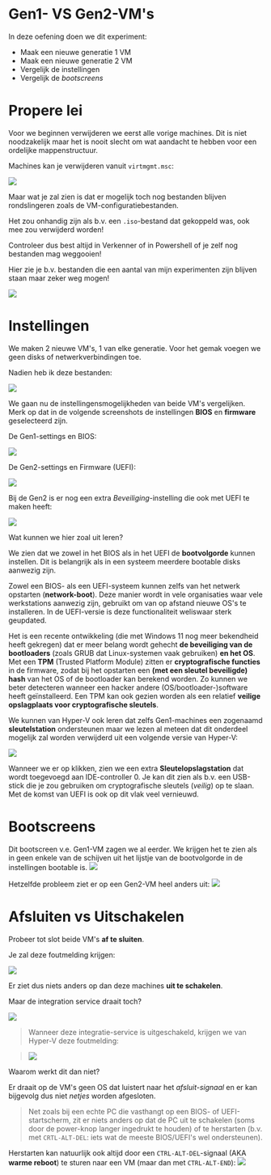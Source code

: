 # Gen1- VS Gen2-VM's
In deze oefening doen we dit experiment:

- Maak een nieuwe generatie 1 VM
- Maak een nieuwe generatie 2 VM
- Vergelijk de instellingen
- Vergelijk de *bootscreens*

# Propere lei
Voor we beginnen verwijderen we eerst alle vorige machines. Dit is niet noodzakelijk maar het is nooit slecht om wat aandacht te hebben voor een ordelijke mappenstructuur.

Machines kan je verwijderen vanuit `virtmgmt.msc`:

![](RemoveVM-1.png)

Maar wat je zal zien is dat er mogelijk toch nog bestanden blijven rondslingeren zoals de VM-configuratiebestanden.

Het zou onhandig zijn als b.v. een `.iso`-bestand dat gekoppeld was, ook mee zou verwijderd worden!

Controleer dus best altijd in Verkenner of in Powershell of je zelf nog bestanden mag weggooien!

Hier zie je b.v. bestanden die een aantal van mijn experimenten zijn blijven staan maar zeker weg mogen!

![](UselessFilesToBeRemoved.png)

# Instellingen
We maken 2 nieuwe VM's, 1 van elke generatie. Voor het gemak voegen we geen disks of netwerkverbindingen toe.

Nadien heb ik deze bestanden:

![](Files.png)

We gaan nu de instellingensmogelijkheden van beide VM's vergelijken.
Merk op dat in de volgende screenshots de instellingen **BIOS** en **firmware** geselecteerd zijn.

De Gen1-settings en BIOS:

![](Gen1-BIOSSettings.png)

De Gen2-settings en Firmware (UEFI):

![](Gen2-FirmwareSettings.png)

Bij de Gen2 is er nog een extra *Beveiliging*-instelling die ook met UEFI te maken heeft:

![](Gen2-SecuritySettings.png)

Wat kunnen we hier zoal uit leren?

We zien dat we zowel in het BIOS als in het UEFI de **bootvolgorde** kunnen instellen. Dit is belangrijk als in een systeem meerdere bootable disks aanwezig zijn.

Zowel een BIOS- als een UEFI-systeem kunnen zelfs van het netwerk opstarten (**network-boot**). Deze manier wordt in vele organisaties waar vele werkstations aanwezig zijn, gebruikt om van op afstand nieuwe OS's te installeren. In de UEFI-versie is deze functionaliteit weliswaar sterk geupdated.

Het is een recente ontwikkeling (die met Windows 11 nog meer bekendheid heeft gekregen) dat er meer belang wordt gehecht **de beveiliging van de bootloaders** (zoals GRUB dat Linux-systemen vaak gebruiken) **en het OS**. Met een **TPM** (Trusted Platform Module) zitten er **cryptografische functies** in de firmware, zodat bij het opstarten een **(met een sleutel beveiligde) hash** van het OS of de bootloader kan berekend worden. Zo kunnen we beter detecteren wanneer een hacker andere (OS/bootloader-)software heeft geïnstalleerd. Een TPM kan ook gezien worden als een relatief **veilige opslagplaats voor cryptografische sleutels**.

We kunnen van Hyper-V ook leren dat zelfs Gen1-machines een zogenaamd **sleutelstation** ondersteunen maar we lezen al meteen dat dit onderdeel mogelijk zal worden verwijderd uit een volgende versie van Hyper-V:

![](Sleutelstation.png)

Wanneer we er op klikken, zien we een extra **Sleutelopslagstation** dat wordt toegevoegd aan IDE-controller 0. Je kan dit zien als b.v. een USB-stick die je zou gebruiken om cryptografische sleutels (*veilig*) op te slaan. Met de komst van UEFI is ook op dit vlak veel vernieuwd.

# Bootscreens
Dit bootscreen v.e. Gen1-VM zagen we al eerder.
We krijgen het te zien als in geen enkele van de schijven uit het lijstje van de bootvolgorde in de instellingen bootable is.
![](Gen1-Bootscreen.png)

Hetzelfde probleem ziet er op een Gen2-VM heel anders uit:
![](Gen2-Bootscreen.png)

# Afsluiten vs Uitschakelen
Probeer tot slot beide VM's **af te sluiten**.

Je zal deze foutmelding krijgen:

![](ShutdownError.png)

Er ziet dus niets anders op dan deze machines **uit te schakelen**.

Maar de integration service draait toch?

![](AfsluitenIntegrationService.png)

> Wanneer deze integratie-service is uitgeschakeld, krijgen we van Hyper-V deze foutmelding:

> ![](AfsluitenIntegrationServiceDisabled.png)

Waarom werkt dit dan niet?

Er draait op de VM's geen OS dat luistert naar het *afsluit-signaal* en er kan bijgevolg dus niet *netjes* worden afgesloten.

> Net zoals bij een echte PC die vasthangt op een BIOS- of UEFI-startscherm, zit er niets anders op dat de PC uit te schakelen (soms door de power-knop langer ingedrukt te houden) of te herstarten (b.v. met `CRTL-ALT-DEL`: iets wat de meeste BIOS/UEFI's wel ondersteunen).

Herstarten kan natuurlijk ook altijd door een `CTRL-ALT-DEL`-signaal (AKA **warme reboot**) te sturen naar een VM (maar dan met `CTRL-ALT-END`):
![](CTRLALTEND.png)


